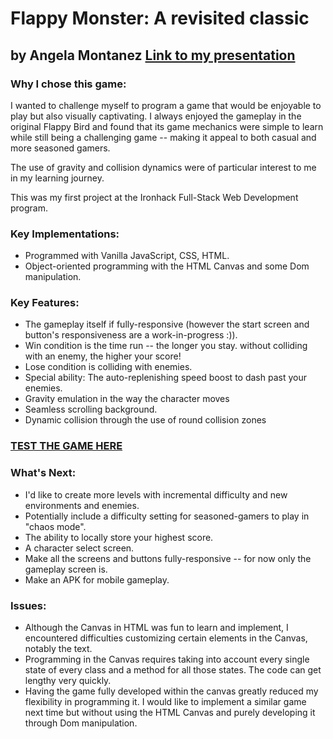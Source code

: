 # Flappy Monster: A revisited classic

## by Angela Montanez                  [Link to my presentation](https://docs.google.com/presentation/d/1_J5tcfN7KfCJM4gbol2riHvGo8C7kn6yYtLfTs1Xjfo/edit?usp=sharing)

### Why I chose this game:

I wanted to challenge myself to program a game that would be enjoyable to play but also visually captivating. I always enjoyed the gameplay in the original Flappy Bird and found that its game mechanics were simple to learn while still being a challenging game -- making it appeal to both casual and more seasoned gamers.

The use of gravity and collision dynamics were of particular interest to me in my learning journey.

This was my first project at the Ironhack Full-Stack Web Development program.

### Key Implementations:

- Programmed with Vanilla JavaScript, CSS, HTML.
- Object-oriented programming with the HTML Canvas and some Dom manipulation.

### Key Features:

- The gameplay itself if fully-responsive (however the start screen and button's responsiveness are a work-in-progress :)).
- Win condition is the time run -- the longer you stay. without colliding with an enemy, the higher your score!
- Lose condition is colliding with enemies.
- Special ability: The auto-replenishing speed boost to dash past your enemies.
- Gravity emulation in the way the character moves
- Seamless scrolling background.
- Dynamic collision through the use of round collision zones

### [TEST THE GAME HERE](https://amontanez17.github.io/flappy-monster/)

### What's Next:

- I'd like to create more levels with incremental difficulty and new environments and enemies.
- Potentially include a difficulty setting for seasoned-gamers to play in "chaos mode".
- The ability to locally store your highest score.
- A character select screen.
- Make all the screens and buttons fully-responsive -- for now only the gameplay screen is.
- Make an APK for mobile gameplay.

### Issues:

- Although the Canvas in HTML was fun to learn and implement, I encountered difficulties customizing certain elements in the Canvas, notably the text.
- Programming in the Canvas requires taking into account every single state of every class and a method for all those states. The code can get lengthy very quickly.
- Having the game fully developed within the canvas greatly reduced my flexibility in programming it. I would like to implement a similar game next time but without using the HTML Canvas and purely developing it through Dom manipulation.
